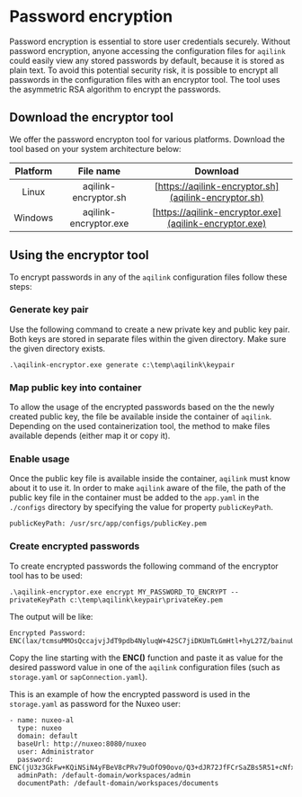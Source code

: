 # Password encryption

Password encryption is essential to store user credentials securely. Without password encryption, anyone accessing the 
configuration files for ```aqilink``` could easily view any stored passwords by default, because it is stored as plain text. To avoid this potential security risk, it is possible to encrypt all passwords in the configuration files with an encryptor tool. The tool uses the asymmetric RSA algorithm to encrypt the passwords. 


## Download the encryptor tool
We offer the password encrypton tool for various platforms. Download the tool based on your system architecture below:

| Platform | File name | Download  |
|:---:|:---:|:---:|
| Linux | aqilink-encryptor.sh | [https://aqilink-encryptor.sh](aqilink-encryptor.sh) |
| Windows | aqilink-encryptor.exe | [https://aqilink-encryptor.exe](aqilink-encryptor.exe) |


## Using the encryptor tool
To encrypt passwords in any of the ```aqilink``` configuration files follow these steps:

### Generate key pair 
Use the following command to create a new private key and public key pair. Both keys are stored in separate files within the given directory. Make sure the given directory exists. 

```
.\aqilink-encryptor.exe generate c:\temp\aqilink\keypair
``` 

### Map public key into container
   
To allow the usage of the encrypted passwords based on the the newly created public key, the file be available inside the container of ```aqilink```. Depending on the used containerization tool, the method to make files available depends (either map it or copy it).  

### Enable usage
Once the public key file is available inside the container, ```aqilink``` must know about it to use it. In order to make  ```aqilink``` aware of the file, the path of the public key file in the container must be added to the ```app.yaml``` in the ```./configs``` directory by specifying the value for property ```publicKeyPath```.

```
publicKeyPath: /usr/src/app/configs/publicKey.pem
```

### Create encrypted passwords 
To create encrypted passwords the following command of the encryptor tool has to be used:
```
.\aqilink-encryptor.exe encrypt MY_PASSWORD_TO_ENCRYPT --privateKeyPath c:\temp\aqilink\keypair\privateKey.pem
```

The output will be like:
```
Encrypted Password:
ENC(lax/tcmsuMMOsQccajvjJdT9pdb4NyluqW+42SC7jiDKUmTLGmHtl+hyL27Z/bainuUKbxfsHggXjLEFWQaoANt/UwkIJT3k0BJZd5yS+i+RcBSPuLNJ52RHxRx65UrAFViV1qLT6gOyT5OnsXRZL1xke8j3HhD2JlRmxOLc/AjiSEeVe4nC190h9d2D6TXeAdq6QoD6TbtvUrI17P4cyqPS3fetgirq7hm6EDjh6eWKHU9i9p9FEi3B8QjZCasLf+5bO/qN7MNcgLXD2gQAHRZYdVoAX+p7oCQ8DT3WemmzLCL1W0VjEul3aE0Yo5mNFOaD+oK89eQi4Q2qNrCqmQ==)
```
Copy the line starting with the **ENC()** function and paste it as value for the desired password value in one of the ```aqilink``` configuration files (such as ```storage.yaml``` or  ```sapConnection.yaml```).

This is an example of how the encrypted password is used in the ```storage.yaml``` as password for the Nuxeo user:
```
- name: nuxeo-al
  type: nuxeo
  domain: default
  baseUrl: http://nuxeo:8080/nuxeo
  user: Administrator
  password: ENC(jU3z3GkFw+KQiNSiN4yFBeV8cPRv79uOfO90ovo/Q3+dJR72JfFCrSaZBs5R51+cNfxUFDwaAGwhcVgx78WRVgfc7B40R3s13/gOqeeCehrNKCM6Sy/uGqGCJZrUNwOkZi3B+i7bRAxX7EJfY2rYiCIuEMXh6utSZaAbzc0FvEB19ACKZuRIebRQRRPRjGKS+++hoea5E/YjirocM8kJUsEMaDtTY0SGeK6CSE6XSMdT7cjtSkOIZYRzZFvnNEijymxiMxmnTArCRvcbiH4L/kERWet6CzhqV08yH5y4wNnKIQQ2Xf7lAegv6E+34u4ssarozoARmG2M3gIJA2RvBw==)
  adminPath: /default-domain/workspaces/admin
  documentPath: /default-domain/workspaces/documents
```